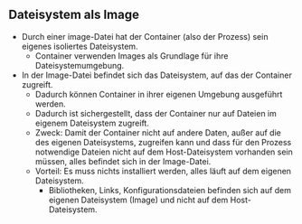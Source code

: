## Dateisystem als Image
- Durch einer image-Datei hat der Container (also der Prozess) sein eigenes isoliertes Dateisystem.
	- Container verwenden Images als Grundlage für ihre Dateisystemumgebung.
- In der Image-Datei befindet sich das Dateisystem, auf das der Container zugreift.
	- Dadurch können Container in ihrer eigenen Umgebung ausgeführt werden.
	- Dadurch ist sichergestellt, dass der Container nur auf Dateien im eigenem Dateisystem zugreift.
	- Zweck: Damit der Container nicht auf andere Daten, außer auf die des eigenen Dateisystems, zugreifen kann und dass für den Prozess notwendige Dateien nicht auf dem Host-Dateisystem vorhanden sein müssen, alles befindet sich in der Image-Datei.
	- Vorteil: Es muss nichts installiert werden, alles läuft auf dem eigenen Dateisystem.
		- Bibliotheken, Links, Konfigurationsdateien befinden sich auf dem eigenen Dateisystem (Image) und nicht auf dem Host-Dateisystem.